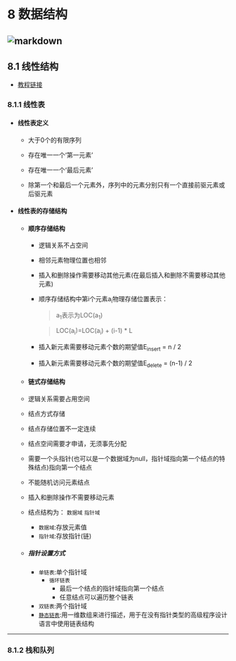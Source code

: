 # 8 数据结构
![markdown](https://github.com/flysafely/Software-Design-Engineer-Note/blob/master/%E7%AC%AC%E5%85%AB%E7%AB%A0-%E6%95%B0%E6%8D%AE%E7%BB%93%E6%9E%84/%E6%9C%AC%E7%AB%A0%E5%9B%BE%E4%BE%8B/8-1.jpg)
---

## 8.1 线性结构
- [教程链接](https://pan.baidu.com/play/video#/video?path=%2F%E8%B5%84%E6%BA%90%2F%E8%BD%AF%E8%80%83%E6%95%99%E7%A8%8B%2F%E8%BD%AF%E8%80%83%E8%BD%AF%E4%BB%B6%E8%AE%BE%E8%AE%A1%E5%B8%88%E2%98%85%E4%B8%87%E5%AE%9D%E6%95%99%E8%82%B2%E8%8D%A3%E8%AA%89%E5%A5%89%E7%8C%AE%E2%98%85%2F2.%E8%A7%86%E9%A2%91%E6%95%99%E7%A8%8B%2F%E8%A7%86%E9%A2%91%E6%95%99%E7%A8%8B1%2F%E8%AE%A1%E7%AE%97%E6%9C%BA%E4%B8%8E%E8%BD%AF%E4%BB%B6%E5%B7%A5%E7%A8%8B%E7%9F%A5%E8%AF%86%E7%AF%87%E2%98%85%E4%B8%87%E5%AE%9D%E6%95%99%E8%82%B2%E8%8D%A3%E8%AA%89%E5%A5%89%E7%8C%AE%E2%98%85%2F%E7%AC%AC1%E7%AB%A0%EF%BC%9A%E6%95%B0%E6%8D%AE%E7%BB%93%E6%9E%84%E4%B8%8E%E7%AE%97%E6%B3%95%E5%9F%BA%E7%A1%80%EF%BC%88%E8%AE%A1%E7%AE%97%E6%9C%BA%E4%B8%8E%E8%BD%AF%E4%BB%B6%E5%B7%A5%E7%A8%8B%E7%9F%A5%E8%AF%86%E7%AF%87%EF%BC%89%2F1.1%20%E7%BA%BF%E6%80%A7%E8%A1%A8.avi&t=-1)



### 8.1.1 线性表
  + #### 线性表定义

    + 大于0个的有限序列

    + 存在唯一一个‘第一元素’

    + 存在唯一一个‘最后元素’

    + 除第一个和最后一个元素外，序列中的元素分别只有一个直接前驱元素或后驱元素

  + #### 线性表的存储结构

    + #### 顺序存储结构

      + 逻辑关系不占空间
      + 相邻元素物理位置也相邻
      + 插入和删除操作需要移动其他元素(在最后插入和删除不需要移动其他元素)
      + 顺序存储结构中第i个元素a<sub>i</sub>物理存储位置表示：
        > a<sub>1</sub>表示为LOC(a<sub>1</sub>)

        > LOC(a<sub>i</sub>)=LOC(a<sub>i</sub>) + (i-1) * L
      + 插入新元素需要移动元素个数的期望值E<sub>insert</sub> = n / 2
      + 插入新元素需要移动元素个数的期望值E<sub>delete</sub> = (n-1) / 2
    +  #### 链式存储结构
      + 逻辑关系需要占用空间
      + 结点方式存储
      + 结点存储位置不一定连续
      + 结点空间需要才申请，无须事先分配
      + 需要一个头指针(也可以是一个数据域为null，指针域指向第一个结点的特殊结点)指向第一个结点
      + 不能随机访问元素结点
      + 插入和删除操作不需要移动元素
      + 结点结构为：
        `数据域`
        `指针域`
          + `数据域`:存放元素值
          + `指针域`:存放指针(链)
      + ##### 指针设置方式
          + `单链表`:单个指针域
            + `循环链表`
              + 最后一个结点的指针域指向第一个结点
              + 任意结点可以遍历整个链表
          + `双链表`:两个指针域
          + [`静态链表`](https://www.jianshu.com/p/c673cadb72e9):用一维数组来进行描述，用于在没有指针类型的高级程序设计语言中使用链表结构
---
### 8.1.2 栈和队列
